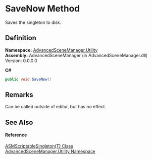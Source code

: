 # SaveNow Method


Saves the singleton to disk.



## Definition
**Namespace:** <a href="N_AdvancedSceneManager_Utility">AdvancedSceneManager.Utility</a>  
**Assembly:** AdvancedSceneManager (in AdvancedSceneManager.dll) Version: 0.0.0.0

**C#**
``` C#
public void SaveNow()
```



## Remarks
Can be called outside of editor, but has no effect.

## See Also


#### Reference
<a href="T_AdvancedSceneManager_Utility_ASMScriptableSingleton_1">ASMScriptableSingleton(T) Class</a>  
<a href="N_AdvancedSceneManager_Utility">AdvancedSceneManager.Utility Namespace</a>  
